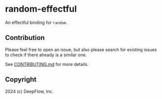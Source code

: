 # random-effectful

An effectful binding for `random`.

## Contribution

Please feel free to open an issue, but also please search for existing issues to check if there already is a similar one.

See [CONTRIBUTING.md][CONTRIBUTING] for more details.

[CONTRIBUTING]: https://github.com/deepflowinc/effectful-extras/blob/master/CONTRIBUTING.md

## Copyright

2024 (c) DeepFlow, Inc.
